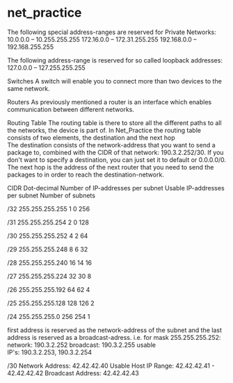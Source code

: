 # net_practice

The following special address-ranges are reserved for Private Networks:
10.0.0.0 – 10.255.255.255 172.16.0.0 – 172.31.255.255 192.168.0.0 – 192.168.255.255 

The following address-range is reserved for so called loopback addresses: 127.0.0.0 – 127.255.255.255

Switches
A switch will enable you to connect more than two devices to the same network.

Routers
As previously mentioned a router is an interface which enables communication between different networks.


Routing Table
The routing table is there to store all the different paths to all the networks, the device is part of.
In Net_Practice the routing table consists of two elements, the destination and the next hop
The destination consists of the network-address that you want to send a package to, combined with the CIDR of that network: 190.3.2.252/30. If you don't want to specify a destination, you can just set it to default or 0.0.0.0/0.
The next hop is the address of the next router that you need to send the packages to in order to reach the destination-network.

CIDR	Dot-decimal	Number of IP-addresses
per subnet	Usable IP-addresses
per subnet	Number of subnets

/32	255.255.255.255	1	0	256

/31	255.255.255.254	2	0	128

/30	255.255.255.252	4	2	64

/29	255.255.255.248	8	6	32

/28	255.255.255.240	16	14	16

/27	255.255.255.224	32	30	8

/26	255.255.255.192	64	62	4

/25	255.255.255.128	128	126	2

/24	255.255.255.0	256	254	1


first address is reserved as the network-address of the subnet and the last address is reserved as a broadcast-adress.
i.e. for mask 255.255.255.252:
network: 190.3.2.252
broadcast: 190.3.2.255
usable IP's: 190.3.2.253, 190.3.2.254

/30
Network Address:	42.42.42.40
Usable Host IP Range:	42.42.42.41 - 42.42.42.42
Broadcast Address:	42.42.42.43
